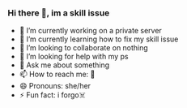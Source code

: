 ### Hi there 👋, im a skill issue 
- 🔭 I’m currently working on a private server
- 🌱 I’m currently learning how to fix my skill issue
- 👯 I’m looking to collaborate on nothing
- 🤔 I’m looking for help with my ps
- 💬 Ask me about something 
- 📫 How to reach me: 🤷
- 😄 Pronouns: she/her
- ⚡ Fun fact: i forgo☠️

